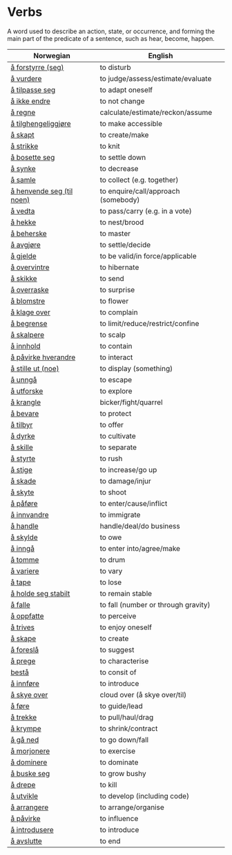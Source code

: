 # Verbs

A word used to describe an action, state, or occurrence, and forming the main part of the predicate of a sentence, such as hear, become, happen.

| Norwegian | English |
| --- | --- |
| [å forstyrre (seg)](https://www.ordnett.no/search?language=no&phrase=å%20forstyrre%20(seg)) | to disturb |
| [å vurdere](https://www.ordnett.no/search?language=no&phrase=å%20vurdere) | to judge/assess/estimate/evaluate |
| [å tilpasse seg](https://www.ordnett.no/search?language=no&phrase=å%20tilpasse%20seg) | to adapt oneself |
| [å ikke endre](https://www.ordnett.no/search?language=no&phrase=å%20ikke%20endre) | to not change |
| [å regne](https://www.ordnett.no/search?language=no&phrase=å%20regne) | calculate/estimate/reckon/assume |
| [å tilghengeliggjøre](https://www.ordnett.no/search?language=no&phrase=å%20tilghengeliggjøre) | to make accessible |
| [å skapt](https://www.ordnett.no/search?language=no&phrase=å%20skapt) | to create/make |
| [å strikke](https://www.ordnett.no/search?language=no&phrase=å%20strikke) | to knit |
| [å bosette seg](https://www.ordnett.no/search?language=no&phrase=å%20bosette%20seg) | to settle down |
| [å synke](https://www.ordnett.no/search?language=no&phrase=å%20synke) | to decrease |
| [å samle](https://www.ordnett.no/search?language=no&phrase=å%20samle) | to collect (e.g. together) |
| [å henvende seg (til noen)](https://www.ordnett.no/search?language=no&phrase=å%20henvende%20seg%20(til%20noen)) | to enquire/call/approach (somebody) |
| [å vedta](https://www.ordnett.no/search?language=no&phrase=å%20vedta) | to pass/carry (e.g. in a vote) |
| [å hekke](https://www.ordnett.no/search?language=no&phrase=å%20hekke) | to nest/brood |
| [å beherske](https://www.ordnett.no/search?language=no&phrase=å%20beherske) | to master |
| [å avgjøre](https://www.ordnett.no/search?language=no&phrase=å%20avgjøre) | to settle/decide |
| [å gjelde](https://www.ordnett.no/search?language=no&phrase=å%20gjelde) | to be valid/in force/applicable |
| [å overvintre](https://www.ordnett.no/search?language=no&phrase=å%20overvintre) | to hibernate |
| [å skikke](https://www.ordnett.no/search?language=no&phrase=å%20skikke) | to send |
| [å overraske](https://www.ordnett.no/search?language=no&phrase=å%20overraske) | to surprise |
| [å blomstre](https://www.ordnett.no/search?language=no&phrase=å%20blomstre) | to flower |
| [å klage over](https://www.ordnett.no/search?language=no&phrase=å%20klage%20over) | to complain |
| [å begrense](https://www.ordnett.no/search?language=no&phrase=å%20begrense) | to limit/reduce/restrict/confine |
| [å skalpere](https://www.ordnett.no/search?language=no&phrase=å%20skalpere) | to scalp |
| [å innhold](https://www.ordnett.no/search?language=no&phrase=å%20innhold) | to contain |
| [å påvirke hverandre](https://www.ordnett.no/search?language=no&phrase=å%20påvirke%20hverandre) | to interact |
| [å stille ut (noe)](https://www.ordnett.no/search?language=no&phrase=å%20stille%20ut%20(noe)) | to display (something) |
| [å unngå](https://www.ordnett.no/search?language=no&phrase=å%20unngå) | to escape |
| [å utforske](https://www.ordnett.no/search?language=no&phrase=å%20utforske) | to explore |
| [å krangle](https://www.ordnett.no/search?language=no&phrase=å%20krangle) | bicker/fight/quarrel |
| [å bevare](https://www.ordnett.no/search?language=no&phrase=å%20bevare) | to protect |
| [å tilbyr](https://www.ordnett.no/search?language=no&phrase=å%20tilbyr) | to offer |
| [å dyrke](https://www.ordnett.no/search?language=no&phrase=å%20dyrke) | to cultivate |
| [å skille](https://www.ordnett.no/search?language=no&phrase=å%20skille) | to separate |
| [å styrte](https://www.ordnett.no/search?language=no&phrase=å%20styrte) | to rush |
| [å stige](https://www.ordnett.no/search?language=no&phrase=å%20stige) | to increase/go up |
| [å skade](https://www.ordnett.no/search?language=no&phrase=å%20skade) | to damage/injur |
| [å skyte](https://www.ordnett.no/search?language=no&phrase=å%20skyte) | to shoot |
| [å påføre](https://www.ordnett.no/search?language=no&phrase=å%20påføre) | to enter/cause/inflict |
| [å innvandre](https://www.ordnett.no/search?language=no&phrase=å%20innvandre) | to immigrate |
| [å handle](https://www.ordnett.no/search?language=no&phrase=å%20handle) | handle/deal/do business |
| [å skylde](https://www.ordnett.no/search?language=no&phrase=å%20skylde) | to owe |
| [å inngå](https://www.ordnett.no/search?language=no&phrase=å%20inngå) | to enter into/agree/make |
| [å tomme](https://www.ordnett.no/search?language=no&phrase=å%20tomme) | to drum |
| [å variere](https://www.ordnett.no/search?language=no&phrase=å%20variere) | to vary |
| [å tape](https://www.ordnett.no/search?language=no&phrase=å%20tape) | to lose |
| [å holde seg stabilt](https://www.ordnett.no/search?language=no&phrase=å%20holde%20seg%20stabilt) | to remain stable |
| [å falle](https://www.ordnett.no/search?language=no&phrase=å%20falle) | to fall (number or through gravity) |
| [å oppfatte](https://www.ordnett.no/search?language=no&phrase=å%20oppfatte) | to perceive |
| [å trives](https://www.ordnett.no/search?language=no&phrase=å%20trives) | to enjoy oneself |
| [å skape](https://www.ordnett.no/search?language=no&phrase=å%20skape) | to create |
| [å foreslå](https://www.ordnett.no/search?language=no&phrase=å%20foreslå) | to suggest |
| [å prege](https://www.ordnett.no/search?language=no&phrase=å%20prege) | to characterise |
| [bestå](https://www.ordnett.no/search?language=no&phrase=bestå) | to consit of |
| [å innføre](https://www.ordnett.no/search?language=no&phrase=å%20innføre) | to introduce |
| [å skye over](https://www.ordnett.no/search?language=no&phrase=å%20skye%20over) | cloud over (å skye over/til) |
| [å føre](https://www.ordnett.no/search?language=no&phrase=å%20føre) | to guide/lead |
| [å trekke](https://www.ordnett.no/search?language=no&phrase=å%20trekke) | to pull/haul/drag |
| [å krympe](https://www.ordnett.no/search?language=no&phrase=å%20krympe) | to shrink/contract |
| [å gå ned](https://www.ordnett.no/search?language=no&phrase=å%20gå%20ned) | to go down/fall |
| [å morjonere](https://www.ordnett.no/search?language=no&phrase=å%20morjonere) | to exercise |
| [å dominere](https://www.ordnett.no/search?language=no&phrase=å%20dominere) | to dominate |
| [å buske seg](https://www.ordnett.no/search?language=no&phrase=å%20buske%20seg) | to grow bushy |
| [å drepe](https://www.ordnett.no/search?language=no&phrase=å%20drepe) | to kill |
| [å utvikle](https://www.ordnett.no/search?language=no&phrase=å%20utvikle) | to develop (including code) |
| [å arrangere](https://www.ordnett.no/search?language=no&phrase=å%20arrangere) | to arrange/organise |
| [å påvirke](https://www.ordnett.no/search?language=no&phrase=å%20påvirke) | to influence |
| [å introdusere](https://www.ordnett.no/search?language=no&phrase=å%20introdusere) | to introduce |
| [å avslutte](https://www.ordnett.no/search?language=no&phrase=å%20avslutte) | to end |

